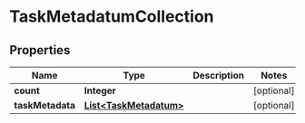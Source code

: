 
# TaskMetadatumCollection

## Properties
Name | Type | Description | Notes
------------ | ------------- | ------------- | -------------
**count** | **Integer** |  |  [optional]
**taskMetadata** | [**List&lt;TaskMetadatum&gt;**](TaskMetadatum.md) |  |  [optional]



